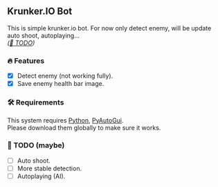 ## Krunker.IO Bot
This is simple krunker.io bot. For now only detect enemy, will be update auto shoot, autoplaying...   
*([📄 TODO](#-todo))*
### 🔥 Features

- [x] Detect enemy (not working fully).
- [x] Save enemy health bar image.

### 🛠 Requirements
This system requires [Python](https://www.python.org/), [PyAutoGui](https://github.com/asweigart/pyautogui).  
Please download them globally to make sure it works.

### 📄 TODO (maybe)
- [ ] Auto shoot.
- [ ] More stable detection.
- [ ] Autoplaying (AI).